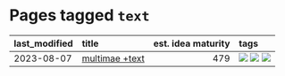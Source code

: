 # Pages tagged `text`

|last_modified|title|est. idea maturity|tags
|:---|:---|---:|:---|
|2023-08-07|[multimae +text](../entries/multimae_w_text.md)|479|[![](https://img.shields.io/badge/tag-experimental-ea1833)](../tags/experimental.md) [![](https://img.shields.io/badge/tag-prompting-f14da)](../tags/prompting.md) [![](https://img.shields.io/badge/tag-text-d548d8)](../tags/text.md)|
